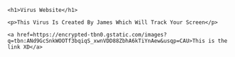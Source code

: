 <!DOCTYPE html>
<html>
<head>   

<meta charset="UTF-8" />
<title>James Virus V0.1</title>

</head>

  
  <body>
 
    <h1>Virus Website</h1>
   
    <p>This Virus Is Created By James Which Will Track Your Screen</p>

    <a href=https://encrypted-tbn0.gstatic.com/images?q=tbn:ANd9GcSnkWOOTf3bqiqS_xwnVDD88ZbhA6kTiYnAew&usqp=CAU>This is the link XD</a>
  
  </body>
</html>

